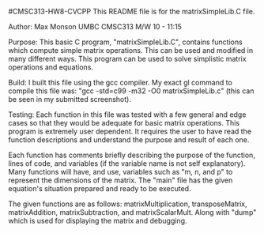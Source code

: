 #CMSC313-HW8-CVCPP
This README file is for the matrixSimpleLib.C file.

Author: Max Monson   UMBC CMSC313 M/W 10 - 11:15

Purpose:
This basic C program, "matrixSimpleLib.C", contains functions which compute simple matrix operations.
This can be used and modified in many different ways.
This program can be used to solve simplistic matrix operations and equations.

Build:
I built this file using the gcc compiler. 
My exact gl command to compile this file was: "gcc -std=c99 -m32 -O0 matrixSimpleLib.c" (this can be seen in my submitted screenshot).

Testing:
Each function in this file was tested with a few general and edge cases so that they would be adequate for basic matrix operations.
This program is extremely user dependent. It requires the user to have read the function descriptions and understand the purpose and result of each one.

Each function has comments briefly describing the purpose of the function, lines of code, and variables (if the variable name is not self explanatory).
Many functions will have, and use, variables such as "m, n, and p" to represent the dimensions of the matrix.
The "main" file has the given equation's situation prepared and ready to be executed.

The given functions are as follows:
matrixMultiplication, transposeMatrix, matrixAddition, matrixSubtraction, and matrixScalarMult. 
Along with "dump" which is used for displaying the matrix and debugging.
